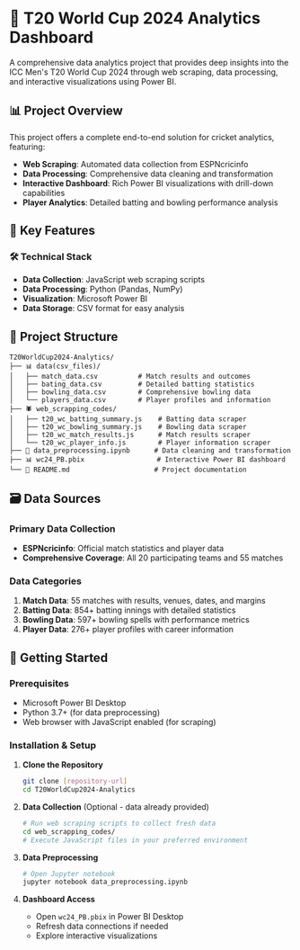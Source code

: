 # 🏏 T20 World Cup 2024 Analytics Dashboard

A comprehensive data analytics project that provides deep insights into the ICC Men's T20 World Cup 2024 through web scraping, data processing, and interactive visualizations using Power BI.

## 📊 Project Overview

This project offers a complete end-to-end solution for cricket analytics, featuring:
- **Web Scraping**: Automated data collection from ESPNcricinfo
- **Data Processing**: Comprehensive data cleaning and transformation
- **Interactive Dashboard**: Rich Power BI visualizations with drill-down capabilities
- **Player Analytics**: Detailed batting and bowling performance analysis

## 🎯 Key Features

### 🛠️ Technical Stack
- **Data Collection**: JavaScript web scraping scripts
- **Data Processing**: Python (Pandas, NumPy)
- **Visualization**: Microsoft Power BI
- **Data Storage**: CSV format for easy analysis

## 📁 Project Structure

```
T20WorldCup2024-Analytics/
├── 📊 data(csv_files)/
│   ├── match_data.csv          # Match results and outcomes
│   ├── bating_data.csv         # Detailed batting statistics
│   ├── bowling_data.csv        # Comprehensive bowling data
│   └── players_data.csv        # Player profiles and information
├── 🕷️ web_scrapping_codes/
│   ├── t20_wc_batting_summary.js    # Batting data scraper
│   ├── t20_wc_bowling_summary.js    # Bowling data scraper
│   ├── t20_wc_match_results.js      # Match results scraper
│   └── t20_wc_player_info.js        # Player information scraper
├── 📝 data_preprocessing.ipynb      # Data cleaning and transformation
├── 📊 wc24_PB.pbix                  # Interactive Power BI dashboard
└── 📖 README.md                     # Project documentation
```

## 🗃️ Data Sources

### Primary Data Collection
- **ESPNcricinfo**: Official match statistics and player data
- **Comprehensive Coverage**: All 20 participating teams and 55 matches

### Data Categories
1. **Match Data**: 55 matches with results, venues, dates, and margins
2. **Batting Data**: 854+ batting innings with detailed statistics
3. **Bowling Data**: 597+ bowling spells with performance metrics
4. **Player Data**: 276+ player profiles with career information

## 🚀 Getting Started

### Prerequisites
- Microsoft Power BI Desktop
- Python 3.7+ (for data preprocessing)
- Web browser with JavaScript enabled (for scraping)

### Installation & Setup

1. **Clone the Repository**
   ```bash
   git clone [repository-url]
   cd T20WorldCup2024-Analytics
   ```

2. **Data Collection** (Optional - data already provided)
   ```bash
   # Run web scraping scripts to collect fresh data
   cd web_scrapping_codes/
   # Execute JavaScript files in your preferred environment
   ```

3. **Data Preprocessing**
   ```bash
   # Open Jupyter notebook
   jupyter notebook data_preprocessing.ipynb
   ```

4. **Dashboard Access**
   - Open `wc24_PB.pbix` in Power BI Desktop
   - Refresh data connections if needed
   - Explore interactive visualizations

